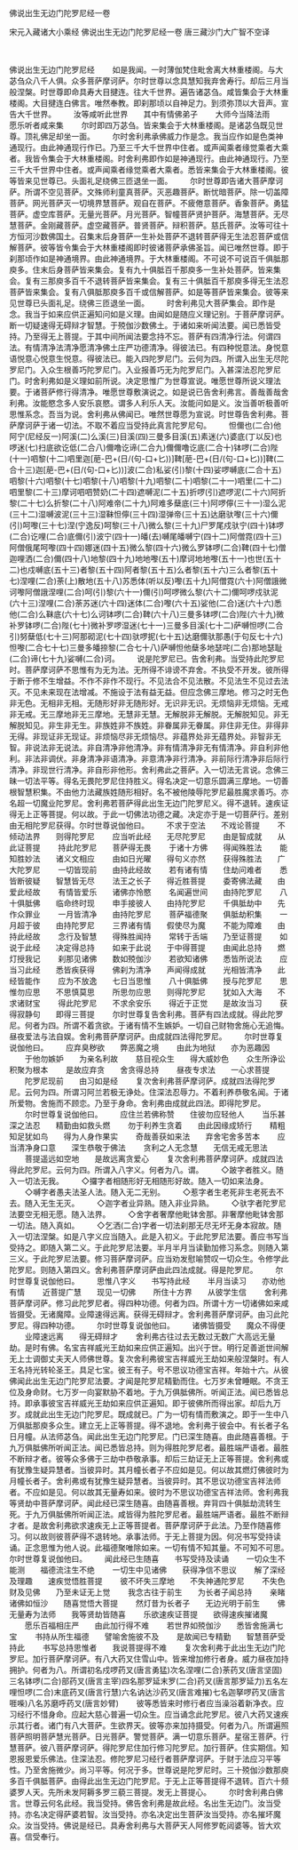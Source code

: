 佛说出生无边门陀罗尼经一卷


宋元入藏诸大小乘经
佛说出生无边门陀罗尼经一卷
唐三藏沙门大广智不空译


　　

佛说出生无边门陀罗尼经
　　如是我闻。一时薄伽梵住毗舍离大林重楼阁。与大苾刍众八千人俱。众多菩萨摩诃萨。尔时世尊以念具慧知我弃舍寿行。却后三月当般涅槃。时世尊即命具寿大目揵连。往大千世界。遍告诸苾刍。咸皆集会于大林重楼阁。大目揵连白佛言。唯然奉教。即刹那顷以自神足力。到须弥顶以大音声。宣告大千世界。
　　汝等咸听此世界　　其中有情佛弟子
　　大师今当降法雨　　愿乐听者咸来集
　　尔时即四万苾刍。皆来集会于大林重楼阁。是诸苾刍既见世尊。顶礼佛足却坐一面。
　　尔时舍利弗承佛威力作是念。我当应作如是色类神通现行。由此神通现行作已。乃至三千大千世界中住者。或声闻乘者缘觉乘者大乘者。我皆令集会于大林重楼阁。时舍利弗即作如是神通现行。由此神通现行。乃至三千大千世界中住者。或声闻乘者缘觉乘者大乘者。悉皆来集会于大林重楼阁。彼等皆来见世尊已。头面礼足绕佛三匝退坐一面。
　　尔时世尊即告诸大菩萨摩诃萨。所谓不空见菩萨。文殊师利童真菩萨。灭恶趣菩萨。断忧暗菩萨。除一切盖障菩萨。网光菩萨灭一切境界慧菩萨。观自在菩萨。不疲倦意菩萨。香象菩萨。勇猛菩萨。虚空库菩萨。无量光菩萨。月光菩萨。智幢菩萨贤护菩萨。海慧菩萨。无尽慧菩萨。金刚藏菩萨。虚空藏菩萨。普贤菩萨。辩积菩萨。慈氏菩萨。汝等可往十方恒河沙数佛国土。召集末后身菩萨一生补处菩萨不退转菩萨得无生法忍菩萨或信解菩萨。彼等皆令集会于大林重楼阁即时彼诸菩萨承佛圣旨。闻已唯然世尊。即于刹那顷作如是神通境界。由此神通境界。于大林重楼阁。不可说不可说百千俱胝那庾多。住末后身菩萨皆来集会。复有九十俱胝百千那庾多一生补处菩萨。皆来集会。复有三那庾多百千不退转菩萨皆来集会。复有三十俱胝百千那庾多得无生法忍菩萨皆来集会。复有八俱胝那庾多百千或信解菩萨。如是等菩萨皆来集会。彼等来见世尊已头面礼足。绕佛三匝退坐一面。
　　时舍利弗见大菩萨集会。即作是念。我当于如来应供正遍知问如是义理。由闻如是随应义理记别。于菩萨摩诃萨。断一切疑速得无碍辩才智慧。于殑伽沙数佛土。于诸如来听闻法要。闻已悉皆受持。乃至得无上菩提。于其中间所闻法要念持不忘。菩萨有四清净行法。何谓四法。有情清净法清净愿清净佛土庄严功德清净。得彼法已。有四种悦意法。身悦意语悦意心悦意生悦意。得彼法已。能入四陀罗尼门。云何为四。所谓入出生无尽陀罗尼门。入众生根善巧陀罗尼门。入业报善巧无为陀罗尼门。入甚深法忍陀罗尼门。时舍利弗如是义理如前所说。决定思惟广为世尊宣说。唯愿世尊所说义理法要。于诸菩萨修行得清净。唯愿世尊敷演说之。如是说已告舍利弗言。善哉善哉舍利弗。汝能愍念多人安乐哀愍。谓多人利乐人天。汝能问如是义。汝当善听极善听思惟系念。吾当为说。舍利弗从佛闻已。唯然世尊愿为宣说。时世尊告舍利弗。菩萨摩诃萨于诸一切法。不取不着应当受持此真言陀罗尼句。
　　怛儞也(二合)他阿宁(尼经反一)阿溪(二)么溪(三)目溪(四)三曼多目溪(五)素迷(六)婆底(丁以反)也啰迷(七)扫底欲讫低(二合八)儞噜讫谛(二合九)儞儞噜讫底(二合十)钵啰(二合)陛(十一)呬黎(十二)呬里迦[萉-巴+(日/(句-口+匕))]鞞[萉-巴+(日/(句-口+匕))]鞞(二合十三)迦[萉-巴+(日/(句-口+匕))]波(二合)私娑(引)黎(十四)娑啰嚩底(二合十五)呬黎(十六)呬黎(十七)呬黎(十八)呬黎(十九)呬黎(二十)呬黎(二十一)呬里(二十二)呬里黎(二十三)摩诃呬呬赞奶(二十四)遮嚩泥(二十五)折啰(引)遮啰泥(二十六)阿折黎(二十七)么折黎(二十八)阿难帝(二十九)阿难多蘖底(三十)阿啰儜(三十一)湿么泥(三十二)湿嚩波泥(三十三)湿靺怛儜(三十四)湿弹帝(三十五)达磨驮嚟(三十六)儞(引)呵嚟(三十七)涅(宁逸反)呵黎(三十八)微么黎(三十九)尸罗尾戍驮宁(四十)钵啰(二合)讫哩(二合)底儞(引)波宁(四十一)皤(去)嚩尾皤嚩宁(四十二)阿僧霓(四十三)阿僧俄尾呵嚟(四十四)娜迷(四十五)微么黎(四十六)微么罗钵啰(二合)鞞(四十七)僧迦哩洒(二合)儞(四十八)地黎(四十九)地地嚟(五十)摩诃地地嚟(五十一)也世(五十二)也戍嚩底(五十三)者黎(五十四)阿者黎(五十五)么者黎(五十六)三么者黎(五十七)涅哩(二合)荼(上)散地(五十八)苏悉体(听以反)嚟(五十九)阿僧霓(六十)阿僧誐微诃嚟阿僧誐涅哩(二合)呵(引)黎(六十一)儞(引)呵啰微么黎(六十二)儞呵啰戍驮泥(六十三)涅哩(二合)荼苏迷(六十四)迷体(二合)嚟(六十五)娑他(二合)迷(六十六)悉他(二合)么靺底(六十七)么诃钵啰(二合)鞞(六十八)三曼多钵啰(二合)陛(六十九)微补罗钵啰(二合)陛(七十)微补罗啰湿迷(七十一)三曼多目溪(七十二)萨嚩怛啰(二合引)努蘖低(七十三)阿那砌泥(七十四)驮啰抳(七十五)达磨儞驮那愚(于句反七十六)怛嚟(二合七十七)三曼多皤捺黎(二合七十八)萨嚩怛他蘖多地瑟咤(二合)那地瑟耻(二合)谛(七十九)娑嚩(二合)诃。
　　说是陀罗尼已。告舍利弗。当受持此陀罗尼时。菩萨摩诃萨不思惟有为无为法。无所得不诽谤不弃舍。不执受不开发。彼所得于断于修不生增益。不作不非作不现行。不见法合不见法散。不见法生不见过去法灭。不见未来现在法增减。不施设于法有益无益。但应念佛三摩地。修习之时无色非无色。无相非无相。无随形好非无随形好。无识非无识。无烦恼非无烦恼。无戒非无戒。无三摩地非无三摩地。无慧非无慧。无解脱非无解脱。无解脱知见。非无解脱知见。非生非无生。非族姓非不族姓。非眷属非无眷属。非住非无住。非得非无得。非现证非无现证。非烦恼尽非无烦恼尽。非蕴界处非无蕴界处。非智非无智。非说法非无说法。非自清净非他清净。非有情清净非无有情清净。非自利非他利。非法非调伏。非身清净非语清净。非意清净非行清净。非前际行清净非后际行清净。非现世行清净。非自形非他形。舍利弗此之菩萨。入一切法无言说。念佛三昧一切法平等。得名无畏陀罗尼住持胜义。得名决定一切意乐圆满三摩地。一切善根智慧积集。不由他力法藏族姓随形相好。名不被他陵辱陀罗尼最胜魔求善巧。亦名超一切魔业陀罗尼。舍利弗若菩萨得此出生无边门陀罗尼义。得不退转。速疾证得无上正等菩提。何以故。于此一切佛法功德之藏。决定亦于是一切菩萨行。差别由无相陀罗尼获得。尔时世尊说伽他曰。
　　不求于空法　　不戏论菩提
　　不倾动法界　　则得陀罗尼
　　应当听此经　　无尽陀罗尼
　　由是智成就　　从此证菩提
　　持此陀罗尼　　菩萨得无畏
　　于诸十方佛　　得闻殊胜法
　　能知胜妙法　　诸义文相应
　　由如日光曜　　得句义亦然
　　获得殊胜法　　广大陀罗尼
　　一切皆现前　　由持此经故
　　若有诸有情　　住劫问难者
　　悉皆断彼疑　　智慧皆无尽
　　法王之长子　　得近胜菩提
　　委寄佛法藏　　由爱此经故
　　有情皆爱乐　　诸佛亦怜愍
　　名闻遍世间　　由持陀罗尼
　　八十俱胝佛　　临命终时现
　　申手接彼人　　由持陀罗尼
　　千俱胝劫中　　先作众罪业
　　一月皆清净　　由持陀罗尼
　　菩萨福德聚　　俱胝劫积集
　　一月超于彼　　由持陀罗尼
　　三界诸有情　　假使尽为魔
　　不能为障难　　由持此经故
　　念行及智慧　　得殊胜闻持
　　常转于舌端　　乃至证菩提
　　如说于此经　　决定得总持
　　如来于此说　　于中得菩提
　　由闻此总持　　燃灯授我记
　　刹那见诸佛　　数如殑伽沙
　　若欲知诸佛　　悉皆所说法
　　应当习此经　　悉皆疾获得
　　佛刹为清净　　声闻得成就
　　光相皆清净　　此经皆能作
　　应为不放逸　　七日当思惟
　　八十俱胝佛　　授与陀罗尼
　　思惟勿应思　　不思慎莫思
　　所思勿应思　　则得陀罗尼
　　犹如入大海　　不求诸财宝
　　得此陀罗尼　　不求余安乐
　　得近于正觉　　是故汝当习
　　获得寂静句　　即得三菩提
　　尔时世尊复告舍利弗。菩萨有四法成就。得此陀罗尼。何者为四。所谓不着贪欲。于诸有情不生嫉妒。一切自己财物舍施心无追悔。昼夜爱法与法自娱。舍利弗菩萨摩诃萨。由成就四法得陀罗尼。
　　尔时世尊复说伽他曰。
　　应弃臭秽欲　　弊恶魔之境
　　由此为地狱　　亦为恶趣因
　　于他勿嫉妒　　为亲名利故
　　慈目视众生　　得大威妙色
　　众生所诤讼　　积聚为根本
　　是故应弃贪　　舍贪得总持
　　昼夜专求法　　一心求菩提
　　陀罗尼现前　　由习如是经
　　复次舍利弗菩萨摩诃萨。成就四法得陀罗尼。云何为四。所谓习阿兰若极无诤处。住深法忍辱力。不着利养恭敬名闻。于诸所爱物。舍施而不顾恋。乃至于身命。舍利弗由成就此四法。即得陀罗尼。
　　尔时世尊复说伽他曰。
　　应住兰若佛称赞　　住彼勿应轻他人
　　当乐甚深之法忍　　精勤由如救头燃
　　勿于利养生贪着　　由此因缘成矫行
　　精粗知足犹如鸟　　得为人身作果实
　　奇哉善获如来法　　弃舍宅舍多苦本
　　应当清净身口意　　深生恭敬于佛法
　　贪利之人无念慧　　无信无戒无思法
　　菩提遥远如空地　　是故远离贪爱心
　　复次舍利弗菩萨摩诃萨。成就四法得此陀罗尼。云何为四。所谓入八字义。何者为八。谓。
　　◇跛字者胜义。随入一切法无我。
　　◇攞字者相随形好无相随形好故。随入一切如来法身。
　　◇嚩字者愚夫法圣人法。随入无二无别。
　　◇惹字者生老死非生老死去不去。随入无生无灭。
　　◇迦字者业异熟。随入非业异熟。
　　◇驮字者陀罗尼法要空无相无愿。随入法界。
　　◇舍字者奢摩他毗钵舍那。非奢摩他毗钵舍那一切法。随入真如。
　　◇乞洒(二合)字者一切法刹那无尽无坏无身本寂故。随入一切法涅槃。如是八字义应当随入。此是入初义。于此陀罗尼法要。善应书写当受持之。即随入第二义。于此陀罗尼法要。半月半月当读勤加修习系念。则随入第三义。于此陀罗尼法要。修习菩萨摩诃萨。应当劝发慰喻赞叹一切众生。令修学此陀罗尼。则随入第四义。舍利弗菩萨摩诃萨由此四法成就。得是陀罗尼。
　　尔时世尊复说伽他曰。
　　思惟八字义　　书写持此经
　　半月当读习　　亦劝他有情
　　近菩提广慧　　现见一切佛
　　所住十方界　　从彼学生信
　　舍利弗菩萨摩诃萨。修习此陀罗尼者。得四种功德。何者为四。所谓十方一切诸佛如来咸皆摄受。无诸魔障。业障速得远离。获得无碍辩才。舍利弗菩萨摩诃萨。由习此陀罗尼。得四种功德。
　　尔时世尊复说伽他曰。
　　诸佛皆摄受　　魔众不得便
　　业障速远离　　得无碍辩才
　　舍利弗古往过去无数过无数广大高远无量劫。是时有佛。名宝吉祥威光王劫如来应供正遍知。出兴于世。明行足善逝世间解无上士调御丈夫天人师佛世尊。复次舍利弗彼宝吉祥威光王劫如来般涅槃时。有人王名持光转轮圣王。具足七宝。彼王有子。号不思议功德宝吉祥。年始十六。从彼佛闻此出生无边门陀罗尼法要。才闻是陀罗尼精勤而住。七万岁未曾睡眠。不贪王位及身命财。七万岁一向宴默胁不着地。于九万俱胝佛所。听闻正法。闻已悉皆总持。即承事彼宝吉祥威光王劫如来应供正遍知。即于彼佛所而得出家。却后九万岁。成就此出生无边门陀罗尼。既成就已。广为一切有情而敷演之。即于一生中八万俱胝那庾多众生。建立无上正等菩提。得不退地。舍利弗于彼会中。有长者子名日月幢。从法师苾刍。闻此出生无边门陀罗尼。门已深生随喜。由此随喜善根。于九万俱胝佛所听闻正法。闻已悉皆总持。则为得胜陀罗尼者。最胜端严语者。最胜不断辩才者。彼等众多佛于三劫中恭敬承事。却后三劫证无上正等菩提。舍利弗或有犹豫生疑异慧者。当彼异时。其月幢长者子不应如是见。何以故其燃灯佛彼时为月幢长者子。舍利弗或有犹豫生疑异慧者。当彼异时。其不思议功德宝吉祥法师者。不应如是见。何以故其无量寿如来。彼时为不思议功德宝吉祥法师。舍利弗我等贤劫中菩萨摩诃萨。闻此经已深生随喜。由随喜善根。弃背四十俱胝劫流转生死。于九万俱胝佛所听闻正法。咸皆得为胜陀罗尼者。最胜端严语者。最胜不断辩才者。是故舍利弗欲求速疾无上正等菩提者。菩萨摩诃萨于此法。乃至作随喜修习。何以故则彼菩萨得不退转地。承事法师。于无上菩提为因。何况书写受持读诵。正念思惟为他人说。此福德聚唯除如来。一切有情不知其量。不可知不可思。尔时世尊复说伽他曰。
　　闻此经已生随喜　　书写受持及读诵
　　一切众生不能测　　福德流注生不绝
　　一切生中见诸佛　　获得净信不思议
　　解了深经及理趣　　速疾觉悟胜菩提
　　彼不坏失三摩地　　不失神通陀罗尼
　　不失色财及见佛　　乃至未证无上觉
　　我念古往于前生　　为长者子闻总持
　　亲睹诸佛如恒沙　　随喜觉悟大菩提
　　然灯昔为长者子　　无边光明于前生
　　佛无量寿为法师　　我等贤劫皆随喜
　　乐欲速疾证菩提　　欲得速疾摧诸魔
　　愿乐百福相庄严　　由此加行得不难
　　若世界如殑伽沙　　悉皆舍施满七宝
　　书持从所生福德　　譬喻舍施彼不及
　　是故闻已专精勤　　智慧菩萨受持此
　　书写总持思惟者　　我说菩提得不难
　　复次舍利弗于此出生无边门陀罗尼。加行菩萨摩诃萨。有八大药叉住雪山中。皆来增加修行者身。威力昼夜加持拥护。何者为八。所谓初名戍啰药叉(唐言勇猛)次名涅哩(二合)荼药叉(唐言坚固)三名钵啰(二合)部药叉(唐言主宰)四名那罗延末罗(二合)药叉(唐言那罗延力)五名左哩怛啰(二合)末底药叉(唐言行慧)六名讷达沙药叉(唐言难摧)七名迦拏啰药叉(唐言啀喍)八名苏磨呼药叉(唐言妙臂)
　　彼等悉皆来时修行者应当澡浴着新净衣。应习经行不惜身命。应起大慈心普遍一切众生。应当诵念此陀罗尼。彼八大药叉速疾示其行者。诸门有八大菩萨。生欲界天。彼等亦来加持摄受。何者为八。所谓遍照菩萨照明菩萨慧光菩萨。日光菩萨。警觉菩萨。满一切意乐菩萨。星宿王菩萨。行慧菩萨。彼八菩萨摩诃萨。得陀罗尼住加行修习陀罗尼。加行菩萨。住实期信。知恩报恩爱乐佛法。住深法忍。修陀罗尼习经行者菩萨摩诃萨。于财于法应习平等性。乃至舍施微少。尚习平等。何况于多。世尊说是陀罗尼时。三十殑伽沙数那庾多百千俱胝菩萨。由得此出生无边门陀罗尼。于无上正等菩提得不退转。百六十频婆罗人天。先所未发阿耨多罗三藐三菩提。发无上菩提心。
　　尔时舍利弗白佛言。世尊云何名此经。我当受持。佛告舍利弗是故此经。名出生无边门。汝当受持。亦名决定得萨婆若智。汝当受持。亦名决定出生菩萨汝当受持。亦名摧坏魔众。汝当受持。佛说是经已。具寿舍利弗与大菩萨天人阿修罗乾闼婆等。皆大欢喜。信受奉行。

